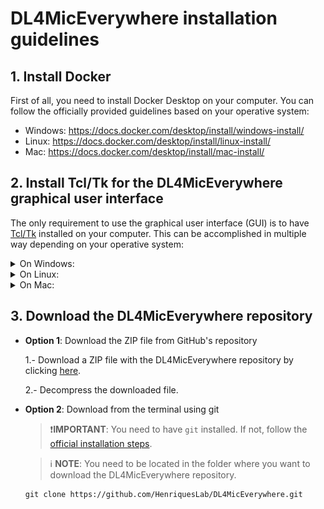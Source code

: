 # DL4MicEverywhere installation guidelines

## 1. Install Docker

First of all, you need to install Docker Desktop on your computer. You can follow the officially provided guidelines based on your operative system:

* Windows: https://docs.docker.com/desktop/install/windows-install/
* Linux: https://docs.docker.com/desktop/install/linux-install/
* Mac: https://docs.docker.com/desktop/install/mac-install/

## 2. Install Tcl/Tk for the DL4MicEverywhere graphical user interface

The only requirement to use the graphical user interface (GUI) is to have [Tcl/Tk](https://www.tcl.tk/) installed on your computer. This can be accomplished in multiple way depending on your  operative system:

<details>
<summary>On Windows:</summary>

To install Tcl/Tk on your Windows computer, follow these steps:

First of all, got to https://www.tcl.tk/software/tcltk/ and click on the Active Tcl [link](https://www.activestate.com/products/tcl/): 

<img src="https://github.com/HenriquesLab/DL4MicEverywhere/blob/documentation/Wiki%20images/TCL_01.png" 
     alt="Main window"
     width="80%" 
     height="80%" />

In this case, as you are using Windows, click on the Windows option:

<img src="https://github.com/HenriquesLab/DL4MicEverywhere/blob/documentation/Wiki%20images/TCL_02.png" 
     alt="Main window"
     width="80%" 
     height="80%" />

Then, you will need to create an account to be able to download the installation file:

<img src="https://github.com/HenriquesLab/DL4MicEverywhere/blob/documentation/Wiki%20images/TCL_03.png" 
     alt="Main window"
     width="80%" 
     height="80%" />

Once you create an account, you will need to download the Windows executable:

<img src="https://github.com/HenriquesLab/DL4MicEverywhere/blob/documentation/Wiki%20images/TCL_04.png" 
     alt="Main window"
     width="80%" 
     height="80%" />

Find where your executable has been downloaded:

<img src="https://github.com/HenriquesLab/DL4MicEverywhere/blob/documentation/Wiki%20images/TCL_05.png" 
     alt="Main window"
     width="60%" 
     height="60%" />

and after double-clicking it, an installation window will pop up. Click on **Next >** to start the installation:

<img src="https://github.com/HenriquesLab/DL4MicEverywhere/blob/documentation/Wiki%20images/TCL_06.png" 
     alt="Main window"
     width="40%" 
     height="40%" />

Accept the **terms in the License Agreement** and then click on **Next >**:

<img src="https://github.com/HenriquesLab/DL4MicEverywhere/blob/documentation/Wiki%20images/TCL_07.png" 
     alt="Main window"
     width="40%" 
     height="40%" />

Go for the **Typical** installation (which is much easier) and then click on **Next >**:

<img src="https://github.com/HenriquesLab/DL4MicEverywhere/blob/documentation/Wiki%20images/TCL_08.png" 
     alt="Main window"
     width="40%" 
     height="40%" />

Select the two first options as in the image and then click on **Next >**:

<img src="https://github.com/HenriquesLab/DL4MicEverywhere/blob/documentation/Wiki%20images/TCL_09.png" 
     alt="Main window"
     width="40%" 
     height="40%" />

Click on **Install**

<img src="https://github.com/HenriquesLab/DL4MicEverywhere/blob/documentation/Wiki%20images/TCL_10.png" 
     alt="Main window"
     width="40%" 
     height="40%" />

The installation has been completed. Click on **Finish** and everything should be ready.

<img src="https://github.com/HenriquesLab/DL4MicEverywhere/blob/documentation/Wiki%20images/TCL_11.png" 
     alt="Main window"
     width="40%" 
     height="40%" />

</details>

<details>
<summary>On Linux:</summary>

Most Unix / Linux operating system distributions include Tcl and Tk. If they are not already installed, you can use your system's package manager to install the appropriate packages. For instance, in Ubuntu, you can use the following commands:

```
sudo apt-get install tcl
```
```
sudo apt-get install tk
```

</details>

<details>
<summary>On Mac:</summary>

Most Mac OS X operating system distributions include Tcl/Tk. 

If not already installed, you will get an error similar to the following one:

```
DEPRECATION WARNING: The system version of Tk is deprecated and may be removed in a future release. Please don't rely on it. Set TK_SILENCE_DEPRECATION=1 to suppress this warning.
```
you can install or update the appropriate packages in two different ways:

 * Option 1: using homebrew:
   Reinstall you tcl-tk packages
   ```
   brew uninstall tcl-tk
   brew install tcl-tk
   ```

   **Note**: If you don't have the `brew` command, you must install [Homebrew](https://brew.sh/). You can do this by running the following command in your terminal:
   ```
   /bin/bash -c "$(curl -fsSL https://raw.githubusercontent.com/Homebrew/install/HEAD/install.sh)"
   ```

 * Option 2: using a package installation:
   
   Go to https://www.tcl.tk/software/tcltk/ and click on the Active Tcl [link](https://www.activestate.com/products/tcl/): 

   <img src="https://github.com/HenriquesLab/DL4MicEverywhere/blob/documentation/Wiki%20images/TCL_01.png" 
     alt="Main window"
     width="80%" 
     height="80%" />

   In this case, as you are using macOS, click on the macOS option:

   <img src="https://github.com/HenriquesLab/DL4MicEverywhere/blob/documentation/Wiki%20images/TCL_02_Mac.png" 
     alt="Main window"
     width="80%" 
     height="80%" />

   Then, you will need to create an account to be able to download the installation file:

   <img src="https://github.com/HenriquesLab/DL4MicEverywhere/blob/documentation/Wiki%20images/TCL_03.png" 
     alt="Main window"
     width="80%" 
     height="80%" />

   Once you create an account, this window will be shown. Don't worry. Click on **View all Available Builds**:

   <img src="https://github.com/HenriquesLab/DL4MicEverywhere/blob/documentation/Wiki%20images/TCL_04_Mac.png" 
     alt="Main window"
     width="80%" 
     height="80%" />

   and then click on the **Download** button to get the `.pkg` file:

   <img src="https://github.com/HenriquesLab/DL4MicEverywhere/blob/documentation/Wiki%20images/TCL_05_Mac.png" 
     alt="Main window"
     width="80%" 
     height="80%" />

   Then, find the package that you have downloaded:

   <img src="https://github.com/HenriquesLab/DL4MicEverywhere/blob/documentation/Wiki%20images/TCL_06_Mac.png" 
     alt="Main window"
     width="60%" 
     height="60%" />

   and after double-clicking, an installation window will pop up. Click on **Continue** to start the installation:

   <img src="https://github.com/HenriquesLab/DL4MicEverywhere/blob/documentation/Wiki%20images/TCL_07_Mac.png" 
     alt="Main window"
     width="60%" 
     height="60%" />

   Click on **Continue** to go to the **License** step:

   <img src="https://github.com/HenriquesLab/DL4MicEverywhere/blob/documentation/Wiki%20images/TCL_08_Mac.png" 
     alt="Main window"
     width="60%" 
     height="60%" />

   Click on **Agree**:

   <img src="https://github.com/HenriquesLab/DL4MicEverywhere/blob/documentation/Wiki%20images/TCL_09_Mac.png" 
     alt="Main window"
     width="60%" 
     height="60%" />

   Click on **Install** to start the installation:

   <img src="https://github.com/HenriquesLab/DL4MicEverywhere/blob/documentation/Wiki%20images/TCL_10_Mac.png" 
     alt="Main window"
     width="60%" 
     height="60%" />

   The installation has been completed, click on **Close** and everything should be ready.

   <img src="https://github.com/HenriquesLab/DL4MicEverywhere/blob/documentation/Wiki%20images/TCL_11_Mac.png" 
     alt="Main window"
     width="60%" 
     height="60%" />

   </details>


## 3. Download the DL4MicEverywhere repository

* **Option 1**: Download the ZIP file from GitHub's repository

    1.- Download a ZIP file with the DL4MicEverywhere repository by clicking [here](https://github.com/HenriquesLab/DL4MicEverywhere/archive/refs/heads/main.zip).

    2.- Decompress the downloaded file.

* **Option 2**: Download from the terminal using git

    > ❗**IMPORTANT**:
    > You need to have `git` installed. If not, follow the [official installation steps](https://git-scm.com/book/en/v2/Getting-Started-Installing-Git).

    > ℹ️ **NOTE**:
    > You need to be located in the folder where you want to download the DL4MicEverywhere repository.

    ```
    git clone https://github.com/HenriquesLab/DL4MicEverywhere.git
    ```

